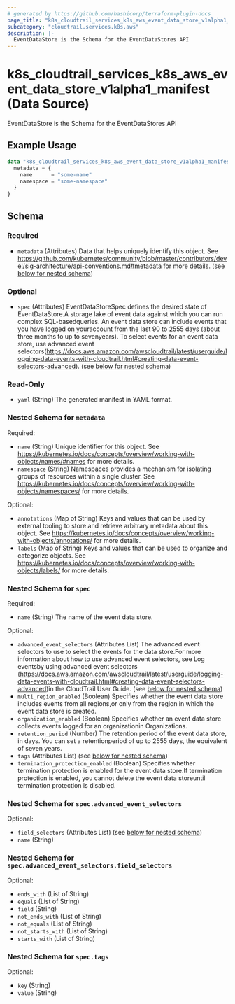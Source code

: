```yaml
---
# generated by https://github.com/hashicorp/terraform-plugin-docs
page_title: "k8s_cloudtrail_services_k8s_aws_event_data_store_v1alpha1_manifest Data Source - terraform-provider-k8s"
subcategory: "cloudtrail.services.k8s.aws"
description: |-
  EventDataStore is the Schema for the EventDataStores API
---
```


# k8s_cloudtrail_services_k8s_aws_event_data_store_v1alpha1_manifest (Data Source)

EventDataStore is the Schema for the EventDataStores API

## Example Usage

```terraform
data "k8s_cloudtrail_services_k8s_aws_event_data_store_v1alpha1_manifest" "example" {
  metadata = {
    name      = "some-name"
    namespace = "some-namespace"
  }
}
```

<!-- schema generated by tfplugindocs -->
## Schema

### Required

- `metadata` (Attributes) Data that helps uniquely identify this object. See https://github.com/kubernetes/community/blob/master/contributors/devel/sig-architecture/api-conventions.md#metadata for more details. (see [below for nested schema](#nestedatt--metadata))

### Optional

- `spec` (Attributes) EventDataStoreSpec defines the desired state of EventDataStore.A storage lake of event data against which you can run complex SQL-basedqueries. An event data store can include events that you have logged on youraccount from the last 90 to 2555 days (about three months to up to sevenyears). To select events for an event data store, use advanced event selectors(https://docs.aws.amazon.com/awscloudtrail/latest/userguide/logging-data-events-with-cloudtrail.html#creating-data-event-selectors-advanced). (see [below for nested schema](#nestedatt--spec))

### Read-Only

- `yaml` (String) The generated manifest in YAML format.

<a id="nestedatt--metadata"></a>
### Nested Schema for `metadata`

Required:

- `name` (String) Unique identifier for this object. See https://kubernetes.io/docs/concepts/overview/working-with-objects/names/#names for more details.
- `namespace` (String) Namespaces provides a mechanism for isolating groups of resources within a single cluster. See https://kubernetes.io/docs/concepts/overview/working-with-objects/namespaces/ for more details.

Optional:

- `annotations` (Map of String) Keys and values that can be used by external tooling to store and retrieve arbitrary metadata about this object. See https://kubernetes.io/docs/concepts/overview/working-with-objects/annotations/ for more details.
- `labels` (Map of String) Keys and values that can be used to organize and categorize objects. See https://kubernetes.io/docs/concepts/overview/working-with-objects/labels/ for more details.


<a id="nestedatt--spec"></a>
### Nested Schema for `spec`

Required:

- `name` (String) The name of the event data store.

Optional:

- `advanced_event_selectors` (Attributes List) The advanced event selectors to use to select the events for the data store.For more information about how to use advanced event selectors, see Log eventsby using advanced event selectors (https://docs.aws.amazon.com/awscloudtrail/latest/userguide/logging-data-events-with-cloudtrail.html#creating-data-event-selectors-advanced)in the CloudTrail User Guide. (see [below for nested schema](#nestedatt--spec--advanced_event_selectors))
- `multi_region_enabled` (Boolean) Specifies whether the event data store includes events from all regions,or only from the region in which the event data store is created.
- `organization_enabled` (Boolean) Specifies whether an event data store collects events logged for an organizationin Organizations.
- `retention_period` (Number) The retention period of the event data store, in days. You can set a retentionperiod of up to 2555 days, the equivalent of seven years.
- `tags` (Attributes List) (see [below for nested schema](#nestedatt--spec--tags))
- `termination_protection_enabled` (Boolean) Specifies whether termination protection is enabled for the event data store.If termination protection is enabled, you cannot delete the event data storeuntil termination protection is disabled.

<a id="nestedatt--spec--advanced_event_selectors"></a>
### Nested Schema for `spec.advanced_event_selectors`

Optional:

- `field_selectors` (Attributes List) (see [below for nested schema](#nestedatt--spec--advanced_event_selectors--field_selectors))
- `name` (String)

<a id="nestedatt--spec--advanced_event_selectors--field_selectors"></a>
### Nested Schema for `spec.advanced_event_selectors.field_selectors`

Optional:

- `ends_with` (List of String)
- `equals` (List of String)
- `field` (String)
- `not_ends_with` (List of String)
- `not_equals` (List of String)
- `not_starts_with` (List of String)
- `starts_with` (List of String)



<a id="nestedatt--spec--tags"></a>
### Nested Schema for `spec.tags`

Optional:

- `key` (String)
- `value` (String)
